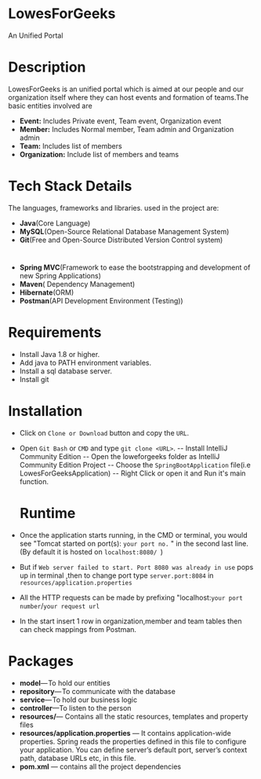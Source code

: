 # LowesForGeeks

An Unified Portal

# Description

LowesForGeeks is an unified portal which is aimed at our people and our organization itself where they can host events and formation of teams.The basic entities 
involved are
- **Event:** Includes Private event, Team event, Organization event
- **Member:** Includes Normal member, Team admin and Organization admin
- **Team:** Includes list of members
- **Organization:** Include list of members and teams

# Tech Stack Details
The languages, frameworks and libraries. used in the project are:
- **Java**(Core Language)
- **MySQL**(Open-Source Relational Database Management System)
- **Git**(Free and Open-Source Distributed Version Control system)
#
- **Spring MVC**(Framework to ease the bootstrapping and development of new Spring Applications)
- **Maven**( Dependency Management)
- **Hibernate**(ORM)
- **Postman**(API Development Environment (Testing))

# Requirements
- Install Java 1.8 or higher.
- Add java to PATH environment variables.
- Install a sql database server.
- Install git

# Installation

- Click on `Clone or Download` button and copy the `URL`.
- Open `Git Bash` or `CMD` and type `git clone <URL>`.
-- Install IntelliJ Community Edition
-- Open the loweforgeeks folder as IntelliJ Community Edition Project
-- Choose the `SpringBootApplication` file(i.e LowesForGeeksApplication)
-- Right Click or open it and Run it's main function.

  # Runtime
- Once the application starts running, in the CMD or terminal, you would see "Tomcat started on port(s): `your port no.` " in the second  last line.(By default 
   it is hosted on `localhost:8080/ `)
- But if `Web server failed to start. Port 8080 was already in use` pops up in terminal ,then to change port type `server.port:8084` in 
`resources/application.properties`
- All the HTTP requests can be made by prefixing "localhost:`your port number`/`your request url`
- In the start insert 1 row in organization,member and team tables then can check mappings from Postman.

# Packages
- **model**— To hold our entities
- **repository**— To communicate with the database
- **service**— To hold our business logic
- **controller**—To listen to the person
- **resources/**— Contains all the static resources, templates and property files
- **resources/application.properties** — It contains application-wide properties. Spring reads the properties defined in this file to configure your application. 
You can define server’s default port, server’s context path, database URLs etc, in this file.
- **pom.xml** — contains all the project dependencies


